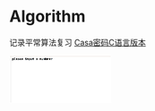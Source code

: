 # Algorithm
记录平常算法复习
[Casa密码C语言版本](https://github.com/onlyAngelia/Algorithm/tree/master/C语言/YAPrintCasaPassword)

![动图展示](https://github.com/onlyAngelia/Algorithm/blob/master/Images/casapassword.gif)
